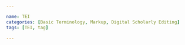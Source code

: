```yaml
---

name: TEI
categories: [Basic Terminology, Markup, Digital Scholarly Editing]
tags: [TEI, tag]

---
```

